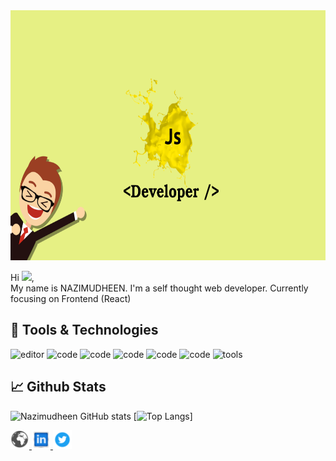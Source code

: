 <img src="https://github.com/NAZIMUDHEEN267/NAZIMUDHEEN267/blob/main/github.png" height="400" width="100%"/>

Hi <img src="https://raw.githubusercontent.com/MartinHeinz/MartinHeinz/master/wave.gif" width="30px">,
<br />
My name is NAZIMUDHEEN. I'm a self thought web developer. Currently focusing on Frontend (React)




## 🔧 Tools & Technologies

![editor](https://img.shields.io/badge/Editor-code-yellow)
![code](https://img.shields.io/badge/code-html-yellow)
![code](https://img.shields.io/badge/code-css-yellow)
![code](https://img.shields.io/badge/code-javascript-yellow)
![code](https://img.shields.io/badge/code-react-yellow)
![code](https://img.shields.io/badge/code-scss-yellow)
![tools](https://img.shields.io/badge/tools-github-yellow) 



## 📈 Github Stats



![Nazimudheen GitHub stats](https://github-readme-stats.vercel.app/api?username=nazimudheen267&theme=flag-india&show_icons=true)
[![Top Langs](https://github-readme-stats.vercel.app/api/top-langs/?username=nazimudheen267&theme=flag-india&layout=compact)]

<a href="https://nazimudheenti-portfolio.netlify.app">
 <img src="https://github.com/NAZIMUDHEEN267/NAZIMUDHEEN267/blob/main/globe.png" alt="portfolio.png" width="30" />
</a>

<a href="https://www.linkedin.com/in/nazimudheen-ti-405a341b1/?originalSubdomain=in">
 <img src="https://github.com/NAZIMUDHEEN267/NAZIMUDHEEN267/blob/main/linkedin.png" alt="linkedin.png" width="30" />
</a>

<a href="https://twitter.com/nazimudheent">
 <img src="https://github.com/NAZIMUDHEEN267/NAZIMUDHEEN267/blob/main/twitter.png" alt="twitter.png" width="30" />
</a>
